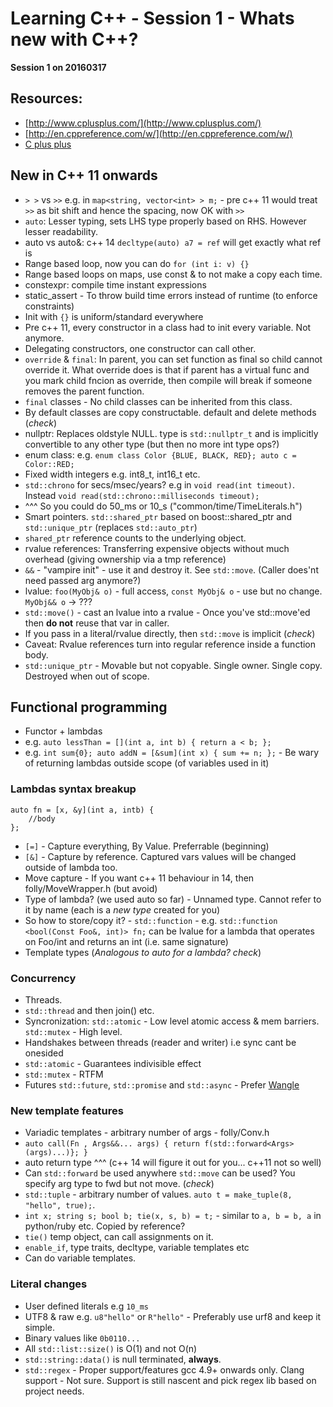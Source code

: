 # Learning C++ - Session 1 - Whats new with C++? 

**Session 1 on 20160317**

## Resources:
* [http://www.cplusplus.com/](http://www.cplusplus.com/)
* [http://en.cppreference.com/w/](http://en.cppreference.com/w/)
* [C plus plus](github.com/cplusplus/draft)

## New in C++ 11 onwards

* `> >` vs `>>` e.g. in `map<string, vector<int> > m;` - pre c++ 11 would treat `>>` as bit shift and hence the spacing, now OK with `>>`
* `auto`: Lesser typing, sets LHS type properly based on RHS. However lesser readability.
* auto vs auto&: c++ 14 `decltype(auto) a7 = ref` will get exactly what ref is
* Range based loop, now you can do `for (int i: v) {}`
* Range based loops on maps, use const & to not make a copy each time.
* constexpr: compile time instant expressions
* static_assert - To throw build time errors instead of runtime (to enforce constraints)
* Init with `{}` is uniform/standard everywhere
* Pre c++ 11, every constructor in a class had to init every variable. Not anymore.
* Delegating constructors, one constructor can call other.
* `override` & `final`: In parent, you can set function as final so child cannot override it. What override does is that if parent has a virtual func and you mark child fncion as override, then compile will break if someone removes the parent function.
* `final` classes - No child classes can be inherited from this class.
* By default classes are copy constructable. default and delete methods (*check*)
* nullptr: Replaces oldstyle NULL. type is `std::nullptr_t` and is implicitly convertible to any other type (but then no more int type ops?)
* enum class: e.g. `enum class Color {BLUE, BLACK, RED}; auto c = Color::RED;`
* Fixed width integers e.g. int8_t, int16_t etc.
* `std::chrono` for secs/msec/years? e.g in `void read(int timeout)`. Instead `void read(std::chrono::milliseconds timeout);`
* ^^^ So you could do 50_ms or 10_s ("common/time/TimeLiterals.h")
* Smart pointers. `std::shared_ptr` based on boost::shared_ptr and `std::unique_ptr` (replaces `std::auto_ptr`)
* `shared_ptr` reference counts to the underlying object.
* rvalue references: Transferring expensive objects without much overhead (giving ownership via a tmp reference)
* `&&` - "vampire init" - use it and destroy it. See `std::move`. (Caller does'nt need passed arg anymore?)
* lvalue: `foo(MyObj& o)` - full access, `const MyObj& o` - use but no change. `MyObj&& o` -> ???
* `std::move()` - cast an lvalue into a rvalue - Once you've std::move'ed then **do not** reuse that var in caller.
* If you pass in a literal/rvalue directly, then `std::move` is implicit (*check*)
* Caveat: Rvalue references turn into regular reference inside a function body.
* `std::unique_ptr` - Movable but not copyable. Single owner. Single copy. Destroyed when out of scope.

## Functional programming

* Functor + lambdas
* e.g. `auto lessThan = [](int a, int b) { return a < b; };`
* e.g. `int sum{0}; auto addN = [&sum](int x) { sum += n; };` - Be wary of returning lambdas outside scope (of variables used in it)

### Lambdas syntax breakup

```
auto fn = [x, &y](int a, intb) {
	//body
};
```

* `[=]` - Capture everything, By Value. Preferrable (beginning)
* `[&]` - Capture by reference. Captured vars values will be changed outside of lambda too.
* Move capture - If you want c++ 11 behaviour in 14, then folly/MoveWrapper.h (but avoid)
* Type of lambda? (we used auto so far) - Unnamed type. Cannot refer to it by name (each is a *new type* created for you)
* So how to store/copy it? - `std::function` - e.g. `std::function <bool(Const Foo&, int)> fn;` can be lvalue for a lambda that operates on Foo/int and returns an int (i.e. same signature)
* Template types (*Analogous to auto for a lambda? check*)

### Concurrency

* Threads.
* `std::thread` and then join() etc.
* Syncronization: `std::atomic` - Low level atomic access & mem barriers. `std::mutex` - High level.
* Handshakes between threads (reader and writer) i.e sync cant be onesided
* `std::atomic` - Guarantees indivisible effect 
* `std::mutex` - RTFM
* Futures `std::future`, `std::promise` and `std::async` - Prefer [Wangle](https://github.com/facebook/wangle)

### New template features

* Variadic templates - arbitrary number of args - folly/Conv.h
* `auto call(Fn , Args&&... args) { return f(std::forward<Args>(args)...)}; }`
* auto return type ^^^ (c++ 14 will figure it out for you... c++11 not so well)
* Can `std::forward` be used anywhere `std::move` can be used? You specify arg type to fwd but not move. (*check*)
* `std::tuple` - arbitrary number of values. `auto t = make_tuple(8, "hello", true);`. 
* `int x; string s; bool b; tie(x, s, b) = t;` - similar to `a, b = b, a` in python/ruby etc. Copied by reference?
* `tie()` temp object, can call assignments on it.
* `enable_if`, type traits, decltype, variable templates etc
* Can do variable templates.

### Literal changes

* User defined literals e.g `10_ms`
* UTF8 & raw e.g. `u8"hello"` or `R"hello"` - Preferably use urf8 and keep it simple.
* Binary values like `0b0110...`
* All `std::list::size()` is O(1) and not O(n)
* `std::string::data()` is null terminated, **always**.
* `std::regex` - Proper support/features gcc 4.9+ onwards only. Clang support - Not sure. Support is still nascent and pick regex lib based on project needs.




